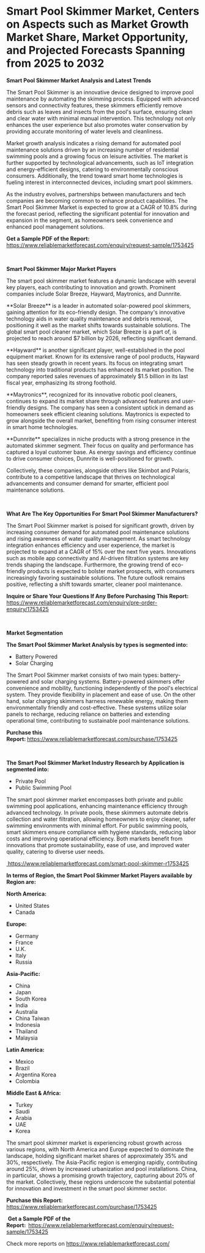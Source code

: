 <p><h1>Smart Pool Skimmer Market, Centers on Aspects such as Market Growth Market Share, Market Opportunity, and Projected Forecasts Spanning from 2025 to 2032</h1></p><p><strong>Smart Pool Skimmer Market Analysis and Latest Trends</strong></p>
<p><p>The Smart Pool Skimmer is an innovative device designed to improve pool maintenance by automating the skimming process. Equipped with advanced sensors and connectivity features, these skimmers efficiently remove debris such as leaves and insects from the pool's surface, ensuring clean and clear water with minimal manual intervention. This technology not only enhances the user experience but also promotes water conservation by providing accurate monitoring of water levels and cleanliness.</p><p>Market growth analysis indicates a rising demand for automated pool maintenance solutions driven by an increasing number of residential swimming pools and a growing focus on leisure activities. The market is further supported by technological advancements, such as IoT integration and energy-efficient designs, catering to environmentally conscious consumers. Additionally, the trend toward smart home technologies is fueling interest in interconnected devices, including smart pool skimmers.</p><p>As the industry evolves, partnerships between manufacturers and tech companies are becoming common to enhance product capabilities. The Smart Pool Skimmer Market is expected to grow at a CAGR of 10.8% during the forecast period, reflecting the significant potential for innovation and expansion in the segment, as homeowners seek convenience and enhanced pool management solutions.</p></p>
<p><strong>Get a Sample PDF of the Report:&nbsp;</strong> <a href="https://www.reliablemarketforecast.com/enquiry/request-sample/1753425?utm_campaign=1108&utm_medium=2&utm_source=Github&utm_content=ia&utm_term=10042025&utm_id=smart-pool-skimmer">https://www.reliablemarketforecast.com/enquiry/request-sample/1753425</a></p>
<p>&nbsp;</p>
<p><strong>Smart Pool Skimmer Major Market Players</strong></p>
<p><p>The smart pool skimmer market features a dynamic landscape with several key players, each contributing to innovation and growth. Prominent companies include Solar Breeze, Hayward, Maytronics, and Dunnrite.</p><p>**Solar Breeze** is a leader in automated solar-powered pool skimmers, gaining attention for its eco-friendly design. The company's innovative technology aids in water quality maintenance and debris removal, positioning it well as the market shifts towards sustainable solutions. The global smart pool cleaner market, which Solar Breeze is a part of, is projected to reach around $7 billion by 2026, reflecting significant demand.</p><p>**Hayward** is another significant player, well-established in the pool equipment market. Known for its extensive range of pool products, Hayward has seen steady growth in recent years. Its focus on integrating smart technology into traditional products has enhanced its market position. The company reported sales revenues of approximately $1.5 billion in its last fiscal year, emphasizing its strong foothold.</p><p>**Maytronics**, recognized for its innovative robotic pool cleaners, continues to expand its market share through advanced features and user-friendly designs. The company has seen a consistent uptick in demand as homeowners seek efficient cleaning solutions. Maytronics is expected to grow alongside the overall market, benefiting from rising consumer interest in smart home technologies.</p><p>**Dunnrite** specializes in niche products with a strong presence in the automated skimmer segment. Their focus on quality and performance has captured a loyal customer base. As energy savings and efficiency continue to drive consumer choices, Dunnrite is well-positioned for growth.</p><p>Collectively, these companies, alongside others like Skimbot and Polaris, contribute to a competitive landscape that thrives on technological advancements and consumer demand for smarter, efficient pool maintenance solutions.</p></p>
<p>&nbsp;</p>
<p><strong>What Are The Key Opportunities For Smart Pool Skimmer Manufacturers?</strong></p>
<p><p>The Smart Pool Skimmer market is poised for significant growth, driven by increasing consumer demand for automated pool maintenance solutions and rising awareness of water quality management. As smart technology integration enhances efficiency and user experience, the market is projected to expand at a CAGR of 15% over the next five years. Innovations such as mobile app connectivity and AI-driven filtration systems are key trends shaping the landscape. Furthermore, the growing trend of eco-friendly products is expected to bolster market prospects, with consumers increasingly favoring sustainable solutions. The future outlook remains positive, reflecting a shift towards smarter, cleaner pool maintenance.</p></p>
<p><strong>Inquire or Share Your Questions If Any Before Purchasing This Report:</strong> <a href="https://www.reliablemarketforecast.com/enquiry/pre-order-enquiry/1753425?utm_campaign=1108&utm_medium=2&utm_source=Github&utm_content=ia&utm_term=10042025&utm_id=smart-pool-skimmer">https://www.reliablemarketforecast.com/enquiry/pre-order-enquiry/1753425</a></p>
<p>&nbsp;</p>
<p><strong>Market Segmentation</strong></p>
<p><strong>The Smart Pool Skimmer Market Analysis by types is segmented into:</strong></p>
<p><ul><li>Battery Powered</li><li>Solar Charging</li></ul></p>
<p><p>The Smart Pool Skimmer market consists of two main types: battery-powered and solar charging systems. Battery-powered skimmers offer convenience and mobility, functioning independently of the pool's electrical system. They provide flexibility in placement and ease of use. On the other hand, solar charging skimmers harness renewable energy, making them environmentally friendly and cost-effective. These systems utilize solar panels to recharge, reducing reliance on batteries and extending operational time, contributing to sustainable pool maintenance solutions.</p></p>
<p><strong>Purchase this Report:&nbsp;</strong><a href="https://www.reliablemarketforecast.com/purchase/1753425?utm_campaign=1108&utm_medium=2&utm_source=Github&utm_content=ia&utm_term=10042025&utm_id=smart-pool-skimmer">https://www.reliablemarketforecast.com/purchase/1753425</a></p>
<p>&nbsp;</p>
<p><strong>The Smart Pool Skimmer Market Industry Research by Application is segmented into:</strong></p>
<p><ul><li>Private Pool</li><li>Public Swimming Pool</li></ul></p>
<p><p>The smart pool skimmer market encompasses both private and public swimming pool applications, enhancing maintenance efficiency through advanced technology. In private pools, these skimmers automate debris collection and water filtration, allowing homeowners to enjoy cleaner, safer swimming environments with minimal effort. For public swimming pools, smart skimmers ensure compliance with hygiene standards, reducing labor costs and improving operational efficiency. Both markets benefit from innovations that promote sustainability, ease of use, and improved water quality, catering to diverse user needs.</p></p>
<p><a href="https://www.reliablemarketforecast.com/smart-pool-skimmer-r1753425?utm_campaign=1108&utm_medium=2&utm_source=Github&utm_content=ia&utm_term=10042025&utm_id=smart-pool-skimmer">&nbsp;https://www.reliablemarketforecast.com/smart-pool-skimmer-r1753425</a></p>
<p><strong>In terms of Region, the Smart Pool Skimmer Market Players available by Region are:</strong></p>
<p>
    <p> <strong> North America: </strong>
        <ul>
            <li>United States</li>
            <li>Canada</li>
        </ul>
        </p> 
    <p> <strong> Europe: </strong>
        <ul>
            <li>Germany</li>
            <li>France</li>
            <li>U.K.</li>
            <li>Italy</li>
            <li>Russia</li>
        </ul>
        </p> 
    <p> <strong> Asia-Pacific: </strong>
        <ul>
            <li>China</li>
            <li>Japan</li>
            <li>South Korea</li>
            <li>India</li>
            <li>Australia</li>
            <li>China Taiwan</li>
            <li>Indonesia</li>
            <li>Thailand</li>
            <li>Malaysia</li>
        </ul>
        </p> 
    <p> <strong> Latin America: </strong>
        <ul>
            <li>Mexico</li>
            <li>Brazil</li>
            <li>Argentina Korea</li>
            <li>Colombia</li>
        </ul>
        </p> 
    <p> <strong> Middle East & Africa: </strong>
        <ul>
            <li>Turkey</li>
            <li>Saudi</li>
            <li>Arabia</li>
            <li>UAE</li>
            <li>Korea</li>
        </ul>
    </p>
    </p>
<p><p>The smart pool skimmer market is experiencing robust growth across various regions, with North America and Europe expected to dominate the landscape, holding significant market shares of approximately 35% and 30%, respectively. The Asia-Pacific region is emerging rapidly, contributing around 25%, driven by increased urbanization and pool installations. China, in particular, shows a promising growth trajectory, capturing about 20% of the market. Collectively, these regions underscore the substantial potential for innovation and investment in the smart pool skimmer sector.</p></p>
<p><strong>Purchase this Report: </strong><a href="https://www.reliablemarketforecast.com/purchase/1753425?utm_campaign=1108&utm_medium=2&utm_source=Github&utm_content=ia&utm_term=10042025&utm_id=smart-pool-skimmer">https://www.reliablemarketforecast.com/purchase/1753425</a></p>
<p>&nbsp;<strong>Get a Sample PDF of the Report:&nbsp;&nbsp;</strong><a href="https://www.reliablemarketforecast.com/enquiry/request-sample/1753425?utm_campaign=1108&utm_medium=2&utm_source=Github&utm_content=ia&utm_term=10042025&utm_id=smart-pool-skimmer">https://www.reliablemarketforecast.com/enquiry/request-sample/1753425</a></p>
<p><strong></strong></p>
<p>Check more reports on <a href="https://www.reliablemarketforecast.com/?utm_campaign=1108&utm_medium=2&utm_source=Github&utm_content=ia&utm_term=10042025&utm_id=smart-pool-skimmer">https://www.reliablemarketforecast.com/</a></p>